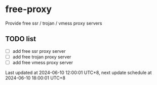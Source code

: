 
# free-proxy
Provide free ssr / trojan / vmess proxy servers


## TODO list
- [ ] add free ssr proxy server
- [ ] add free trojan proxy server
- [ ] add free vmess proxy server

Last updated at 2024-06-10 12:00:01 UTC+8, next update schedule at 2024-06-10 18:00:01 UTC+8


